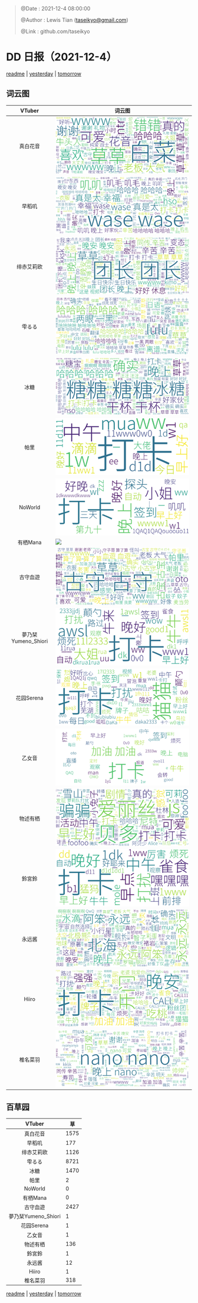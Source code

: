 > @Date    : 2021-12-4 08:00:00
>
> @Author  : Lewis Tian (taseikyo@gmail.com)
>
> @Link    : github.com/taseikyo

# DD 日报（2021-12-4）

[readme](../README.md) | [yesterday](2021-12-3.md) | [tomorrow](2021-12-5.md)

## 词云图

|VTuber|词云图|
|:-:|-|
|真白花音|![](../../images/daily/21402309_2021-12-4_purge_wordcloud.png)|
|早稻叽|![](../../images/daily/41682_2021-12-4_purge_wordcloud.png)|
|绯赤艾莉欧|![](../../images/daily/21396545_2021-12-4_purge_wordcloud.png)|
|雫るる|![](../../images/daily/21013446_2021-12-4_purge_wordcloud.png)|
|冰糖|![](../../images/daily/876396_2021-12-4_purge_wordcloud.png)|
|帕里|![](../../images/daily/4895312_2021-12-4_purge_wordcloud.png)|
|NoWorld|![](../../images/daily/21448649_2021-12-4_purge_wordcloud.png)|
|有栖Mana|![](../../images/daily/6542258_2021-12-4_purge_wordcloud.png)|
|古守血遊|![](../../images/daily/8725120_2021-12-4_purge_wordcloud.png)|
|夢乃栞Yumeno_Shiori|![](../../images/daily/14052636_2021-12-4_purge_wordcloud.png)|
|花园Serena|![](../../images/daily/14327465_2021-12-4_purge_wordcloud.png)|
|乙女音|![](../../images/daily/21320551_2021-12-4_purge_wordcloud.png)|
|物述有栖|![](../../images/daily/21449083_2021-12-4_purge_wordcloud.png)|
|鈴宮鈴|![](../../images/daily/21685677_2021-12-4_purge_wordcloud.png)|
|永远酱|![](../../images/daily/21701071_2021-12-4_purge_wordcloud.png)|
|Hiiro|![](../../images/daily/21919321_2021-12-4_purge_wordcloud.png)|
|椎名菜羽|![](../../images/daily/22347054_2021-12-4_purge_wordcloud.png)|

## 百草园

|VTuber|草|
|:-:|-|
|真白花音|1575|
|早稻叽|177|
|绯赤艾莉欧|1126|
|雫るる|8721|
|冰糖|1470|
|帕里|2|
|NoWorld|0|
|有栖Mana|0|
|古守血遊|2427|
|夢乃栞Yumeno_Shiori|1|
|花园Serena|1|
|乙女音|1|
|物述有栖|136|
|鈴宮鈴|1|
|永远酱|12|
|Hiiro|1|
|椎名菜羽|318|

[readme](../README.md) | [yesterday](2021-12-3.md) | [tomorrow](2021-12-5.md)
